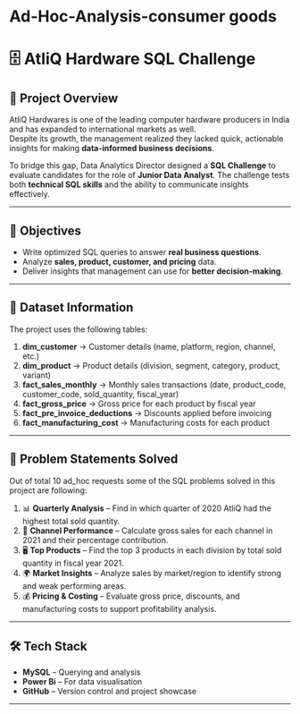 # Ad-Hoc-Analysis-consumer goods
# 🗄️ AtliQ Hardware SQL Challenge

## 📌 Project Overview  
AtliQ Hardwares is one of the leading computer hardware producers in India and has expanded to international markets as well.  
Despite its growth, the management realized they lacked quick, actionable insights for making **data-informed business decisions**.  

To bridge this gap, Data Analytics Director designed a **SQL Challenge** to evaluate candidates for the role of **Junior Data Analyst**. The challenge tests both **technical SQL skills** and the ability to communicate insights effectively.  

---

## 🎯 Objectives  
- Write optimized SQL queries to answer **real business questions**.  
- Analyze **sales, product, customer, and pricing** data.  
- Deliver insights that management can use for **better decision-making**.   

---

## 📂 Dataset Information  
The project uses the following tables:  

1. **dim_customer** → Customer details (name, platform, region, channel, etc.)  
2. **dim_product** → Product details (division, segment, category, product, variant)  
3. **fact_sales_monthly** → Monthly sales transactions (date, product_code, customer_code, sold_quantity, fiscal_year)  
4. **fact_gross_price** → Gross price for each product by fiscal year  
5. **fact_pre_invoice_deductions** → Discounts applied before invoicing  
6. **fact_manufacturing_cost** → Manufacturing costs for each product  

---

## 📝 Problem Statements Solved  
Out of total 10 ad_hoc requests some of the SQL problems solved in this project are following:  

1. 📊 **Quarterly Analysis** – Find in which quarter of 2020 AtliQ had the highest total sold quantity.  
2. 🛒 **Channel Performance** – Calculate gross sales for each channel in 2021 and their percentage contribution.  
3. 🖥️ **Top Products** – Find the top 3 products in each division by total sold quantity in fiscal year 2021.  
4. 🌍 **Market Insights** – Analyze sales by market/region to identify strong and weak performing areas.  
5. 💰 **Pricing & Costing** – Evaluate gross price, discounts, and manufacturing costs to support profitability analysis.  

---

## 🛠️ Tech Stack  
- **MySQL** – Querying and analysis  
- **Power Bi** – For data visualisation  
- **GitHub** – Version control and project showcase  

---

